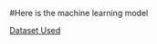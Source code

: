 #Here is the machine learning model

[Dataset Used](https://drive.google.com/drive/folders/1awecN5xYR2W1Bm6ymhSh4qvVgWL_q8qX?usp=sharing)
